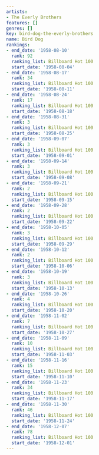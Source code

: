 ```yaml
---
artists:
- The Everly Brothers
features: []
genres: []
key: bird-dog-the-everly-brothers
name: Bird Dog
rankings:
- end_date: '1958-08-10'
  rank: 92
  ranking_list: Billboard Hot 100
  start_date: '1958-08-04'
- end_date: '1958-08-17'
  rank: 34
  ranking_list: Billboard Hot 100
  start_date: '1958-08-11'
- end_date: '1958-08-24'
  rank: 17
  ranking_list: Billboard Hot 100
  start_date: '1958-08-18'
- end_date: '1958-08-31'
  rank: 3
  ranking_list: Billboard Hot 100
  start_date: '1958-08-25'
- end_date: '1958-09-07'
  rank: 3
  ranking_list: Billboard Hot 100
  start_date: '1958-09-01'
- end_date: '1958-09-14'
  rank: 3
  ranking_list: Billboard Hot 100
  start_date: '1958-09-08'
- end_date: '1958-09-21'
  rank: 2
  ranking_list: Billboard Hot 100
  start_date: '1958-09-15'
- end_date: '1958-09-28'
  rank: 2
  ranking_list: Billboard Hot 100
  start_date: '1958-09-22'
- end_date: '1958-10-05'
  rank: 3
  ranking_list: Billboard Hot 100
  start_date: '1958-09-29'
- end_date: '1958-10-12'
  rank: 2
  ranking_list: Billboard Hot 100
  start_date: '1958-10-06'
- end_date: '1958-10-19'
  rank: 3
  ranking_list: Billboard Hot 100
  start_date: '1958-10-13'
- end_date: '1958-10-26'
  rank: 4
  ranking_list: Billboard Hot 100
  start_date: '1958-10-20'
- end_date: '1958-11-02'
  rank: 7
  ranking_list: Billboard Hot 100
  start_date: '1958-10-27'
- end_date: '1958-11-09'
  rank: 10
  ranking_list: Billboard Hot 100
  start_date: '1958-11-03'
- end_date: '1958-11-16'
  rank: 15
  ranking_list: Billboard Hot 100
  start_date: '1958-11-10'
- end_date: '1958-11-23'
  rank: 34
  ranking_list: Billboard Hot 100
  start_date: '1958-11-17'
- end_date: '1958-11-30'
  rank: 46
  ranking_list: Billboard Hot 100
  start_date: '1958-11-24'
- end_date: '1958-12-07'
  rank: 78
  ranking_list: Billboard Hot 100
  start_date: '1958-12-01'
---
```


